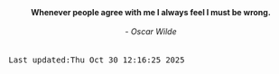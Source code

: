 
<div align="center"><b><span>Whenever people agree with me I always feel I must be wrong.</span></b><br><br><i> - Oscar Wilde</i></div>
<br><br><kbd>Last updated:Thu Oct 30 12:16:25 2025</kbd>